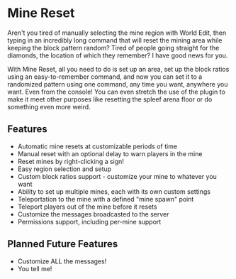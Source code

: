 Mine Reset
==========

Aren't you tired of manually selecting the mine region with World Edit, then typing in an incredibly long command that will reset the mining area while keeping the block pattern random? Tired of people going straight for the diamonds, the location of which they remember? I have good news for you.

With Mine Reset, all you need to do is set up an area, set up the block ratios using an easy-to-remember command, and now you can set it to a randomized pattern using one command, any time you want, anywhere you want. Even from the console! You can even stretch the use of the plugin to make it meet other purposes like resetting the spleef arena floor or do something even more weird.

Features
--------

 * Automatic mine resets at customizable periods of time
 * Manual reset with an optional delay to warn players in the mine
 * Reset mines by right-clicking a sign!
 * Easy region selection and setup
 * Custom block ratios support - customize your mine to whatever you want
 * Ability to set up multiple mines, each with its own custom settings
 * Teleportation to the mine with a defined "mine spawn" point
 * Teleport players out of the mine before it resets
 * Customize the messages broadcasted to the server
 * Permissions support, including per-mine support

Planned Future Features
-----------------------

 * Customize ALL the messages!
 * You tell me!